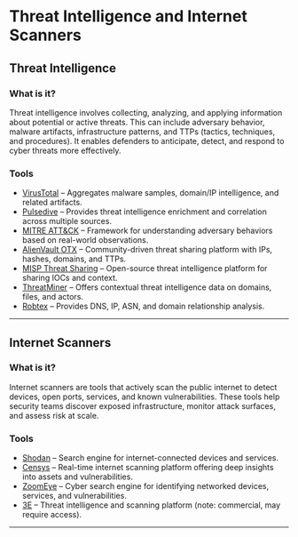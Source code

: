 # Threat Intelligence and Internet Scanners

## Threat Intelligence

### What is it?  
Threat intelligence involves collecting, analyzing, and applying information about potential or active threats. This can include adversary behavior, malware artifacts, infrastructure patterns, and TTPs (tactics, techniques, and procedures). It enables defenders to anticipate, detect, and respond to cyber threats more effectively.

### Tools

- [VirusTotal](https://www.virustotal.com/) – Aggregates malware samples, domain/IP intelligence, and related artifacts.
- [Pulsedive](https://pulsedive.com/) – Provides threat intelligence enrichment and correlation across multiple sources.
- [MITRE ATT&CK](https://attack.mitre.org/) – Framework for understanding adversary behaviors based on real-world observations.
- [AlienVault OTX](https://otx.alienvault.com/) – Community-driven threat sharing platform with IPs, hashes, domains, and TTPs.
- [MISP Threat Sharing](https://www.misp-project.org/) – Open-source threat intelligence platform for sharing IOCs and context.
- [ThreatMiner](https://www.threatminer.org/) – Offers contextual threat intelligence data on domains, files, and actors.
- [Robtex](https://www.robtex.com/) – Provides DNS, IP, ASN, and domain relationship analysis.

---

## Internet Scanners

### What is it?  
Internet scanners are tools that actively scan the public internet to detect devices, open ports, services, and known vulnerabilities. These tools help security teams discover exposed infrastructure, monitor attack surfaces, and assess risk at scale.

### Tools

- [Shodan](https://www.shodan.io/) – Search engine for internet-connected devices and services.
- [Censys](https://censys.io/) – Real-time internet scanning platform offering deep insights into assets and vulnerabilities.
- [ZoomEye](https://www.zoomeye.org/) – Cyber search engine for identifying networked devices, services, and vulnerabilities.
- [3E](https://www.3enigma.com/) – Threat intelligence and scanning platform (note: commercial, may require access).

---
